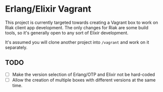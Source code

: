 # Erlang/Elixir Vagrant

This project is currently targeted towards creating a Vagrant box to work on Riak client app development. The only changes for Riak are some build tools, so it's generally open to any sort of Elixir development.

It's assumed you will clone another project into `/vagrant` and work on it separately.

## TODO

- [ ] Make the version selection of Erlang/OTP and Elixir not be hard-coded 
- [ ] Allow the creation of multiple boxes with different versions at the same time.
